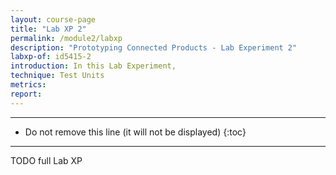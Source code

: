 ```yaml
---
layout: course-page
title: "Lab XP 2"
permalink: /module2/labxp
description: "Prototyping Connected Products - Lab Experiment 2"
labxp-of: id5415-2
introduction: In this Lab Experiment,
technique: Test Units
metrics:
report:
---
```



---

* Do not remove this line (it will not be displayed)
{:toc}

---

TODO full Lab XP